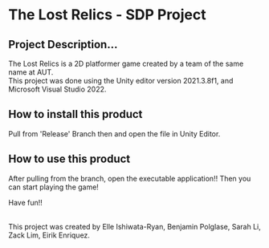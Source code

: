 # The Lost Relics - SDP Project 

## Project Description...
The Lost Relics is a 2D platformer game created by a team of the same name at AUT.<br /> 
This project was done using the Unity editor version 2021.3.8f1, and Microsoft Visual Studio 2022.

## How to install this product
Pull from 'Release' Branch then and open the file in Unity Editor.<br /> 


## How to use this product

After pulling from the branch, open the executable application!!
Then you can start playing the game! 

Have fun!!



<br />This project was created by Elle Ishiwata-Ryan, Benjamin Polglase, Sarah Li, Zack Lim, Eirik Enriquez.
